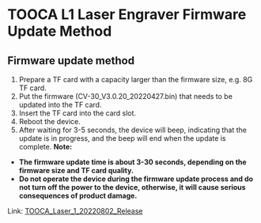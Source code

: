 ﻿---
sidebar_position: 10
sidebar_label: TOOCA L1 Laser Engraver Firmware Update Method
---

# TOOCA L1 Laser Engraver Firmware Update Method

## Firmware update method
1. Prepare a TF card with a capacity larger than the firmware size, e.g. 8G TF card.
2. Put the firmware (CV-30_V3.0.20_20220427.bin) that needs to be updated into the TF card.
3. Insert the TF card into the card slot.
4. Reboot the device.
5. After waiting for 3-5 seconds, the device will beep, indicating that the update is in progress, and the beep will end when the update is complete.
**Note:**
- **The firmware update time is about 3-30 seconds, depending on the firmware size and TF card quality.**
- **Do not operate the device during the firmware update process and do not turn off the power to the device, otherwise, it will cause serious consequences of product damage.**

Link: [TOOCA_Laser_1_20220802_Release](https://github.com/elecfreaks/learn-en/raw/master/tooca-laser-1/file/TOOCA_Laser_1_20220802_Release.bin)
